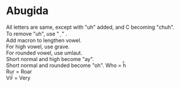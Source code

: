 # Abugida
All letters are same, except with "uh" added, and C becoming "chuh".  
To remove "uh", use  " &#x0317; "  .  
Add macron to lengthen vowel.  
For high vowel, use grave.  
For rounded vowel, use umlaut.  
Short normal and high become "ay".  
Short normal and rounded become "oh".
Who = ḧ̄  
Rur = Roar  
Vir̀̄ = Very  
